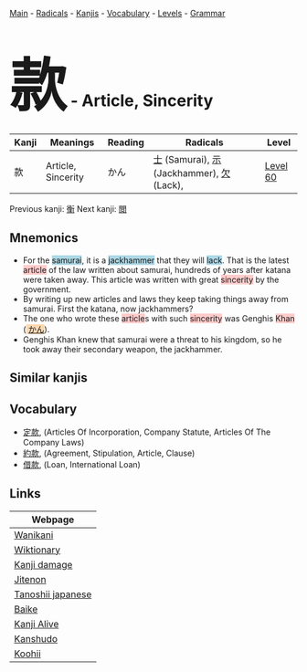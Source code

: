 <style> bigfont {font-size: 100px}</style>
[Main](../index.md) -
[Radicals](../radicals.md) -
[Kanjis](../kanjis.md) -
[Vocabulary](../vocabulary.md) -
[Levels](../levels.md) -
[Grammar](../grammar.md)
# <bigfont> 款</bigfont> - Article, Sincerity 

| Kanji | Meanings | Reading | Radicals | Level |
| --- | --- | --- | --- | --- |
| 款 | Article, Sincerity | かん | [士](../radicals/士.md) (Samurai), [示](../radicals/示.md) (Jackhammer), [欠](../radicals/欠.md) (Lack),  | [Level 60](../levels/wk_level60.md) |

Previous kanji: [衡](衡.md) Next kanji: [閲](閲.md) 

## Mnemonics
 * For the  <span style="background-color:#ADD8E6"> samurai</span>, it is a <span style="background-color:#ADD8E6"> jackhammer</span> that they will <span style="background-color:#ADD8E6"> lack</span>. That is the latest <span style="background-color:#ffcccb"> article</span> of the law written about samurai, hundreds of years after katana were taken away. This article was written with great <span style="background-color:#ffcccb"> sincerity</span> by the government.
* By writing up new articles and laws they keep taking things away from samurai. First the katana, now jackhammers?
* The one who wrote these <span style="background-color:#ffcccb"> article</span>s with such <span style="background-color:#ffcccb"> sincerity</span> was Genghis <span style="background-color:#ffcccb"> Khan</span> (<span style="background-color:#fed8b1"> [かん](https://jisho.org/search/かん)</span>).
* Genghis Khan knew that samurai were a threat to his kingdom, so he took away their secondary weapon, the jackhammer.


## Similar kanjis
 


## Vocabulary
 * [定款](../vocabulary/款.md), (Articles Of Incorporation, Company Statute, Articles Of The Company Laws)
* [約款](../vocabulary/款.md), (Agreement, Stipulation, Article, Clause)
* [借款](../vocabulary/款.md), (Loan, International Loan)



## Links 

| Webpage |
| --- |
| [Wanikani          ](https://www.wanikani.com/kanji/款) |
| [Wiktionary        ](https://en.wiktionary.org/wiki/款) |
| [Kanji damage      ](http://www.kanjidamage.com/kanji/search?utf8=✓&q=款) |
| [Jitenon           ](https://jitenon.com/kanji/款) |
| [Tanoshii japanese ](https://www.tanoshiijapanese.com/dictionary/kanji.cfm?k=款) |
| [Baike             ](https://baike.baidu.com/item/款) |
| [Kanji Alive       ](https://app.kanjialive.com/款) |
| [Kanshudo          ](https://www.kanshudo.com/searchmn?q=款) |
| [Koohii            ](https://kanji.koohii.com/study/kanji/款) |
